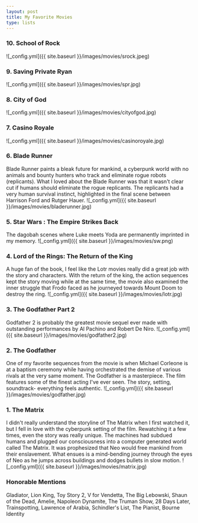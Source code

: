 ```yaml
---
layout: post
title: My Favorite Movies
type: lists
---
```


### 10. School of Rock

![_config.yml]({{ site.baseurl }}/images/movies/srock.jpeg)

### 9. Saving Private Ryan

![_config.yml]({{ site.baseurl }}/images/movies/spr.jpg)

### 8. City of God

![_config.yml]({{ site.baseurl }}/images/movies/cityofgod.jpg)

### 7. Casino Royale

![_config.yml]({{ site.baseurl }}/images/movies/casinoroyale.jpg)

### 6. Blade Runner
Blade Runner paints a bleak future for mankind, a cyberpunk world with no animals and bounty hunters who track and eliminate rogue robots (replicants). What I loved about the Blade Runner was that it wasn't clear cut if humans should eliminate the rogue replicants. The replicants had a very human survival instinct, highlighted in the final scene between Harrison Ford and Rutger Hauer.
![_config.yml]({{ site.baseurl }}/images/movies/bladerunner.jpg)

### 5. Star Wars : The Empire Strikes Back
The dagobah scenes where Luke meets Yoda are permanently imprinted in my memory.
![_config.yml]({{ site.baseurl }}/images/movies/sw.png)

### 4. Lord of the Rings: The Return of the King
A huge fan of the book, I feel like the Lotr movies really did a great job with the story and characters. With the return of the king, the action sequences kept the story moving while at the same time, the movie also examined the inner struggle that Frodo faced as he journeyed towards Mount Doom to destroy the ring.
![_config.yml]({{ site.baseurl }}/images/movies/lotr.jpg)

### 3. The Godfather Part 2
Godfather 2 is probably the greatest movie sequel ever made with outstanding performances by Al Pachino and Robert De Niro.
![_config.yml]({{ site.baseurl }}/images/movies/godfather2.jpg)

### 2. The Godfather
One of my favorite sequences from the movie is when Michael Corleone is at a baptism ceremony while having orchestrated the demise of various rivals at the very same moment. The Godfather is a masterpiece. The film features some of the finest acting I've ever seen. The story, setting, soundtrack- everything feels authentic.
![_config.yml]({{ site.baseurl }}/images/movies/godfather.jpg)

### 1. The Matrix
I didn't really understand the storyline of The Matrix when I first watched it, but I fell in love with the cyberpunk setting of the film. Rewatching it a few times, even the story was really unique. The machines had subdued humans and plugged our consciousness into a computer generated world called The Matrix. It was prophesized that Neo would free mankind from their enslavement. What ensues is a mind-bending journey through the eyes of Neo as he jumps across buildings and dodges bullets in slow motion.
![_config.yml]({{ site.baseurl }}/images/movies/matrix.jpg)

### Honorable Mentions
Gladiator, Lion King, Toy Story 2, V for Vendetta, The Big Lebowski, Shaun of the Dead, Amelie, Napoleon Dynamite, The Truman Show, 28 Days Later, Trainspotting, Lawrence of Arabia, Schindler's List, The Pianist, Bourne Identity

